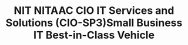 ---
title: "NIT NITAAC CIO IT Services and Solutions (CIO-SP3)Small Business  IT Best-in-Class Vehicle"
description: "The CIO-SP3 vehicle provides federal or civilian agencies a mechanism for efficiently ordering IT solutions and services at equitable and reasonable prices while helping to achieve their socio-economic contracting goals."
url-link: "https://nitaac.nih.gov/gwacs/cio-sp3-small-business"
type: "HTML"
gov-only: "false"
is-external: "true"
publication-date: "May 01, 2023"
reading-time: "5"
resource-type: "Information Slick"
filter: "contract-solutions"
audience: "contracts-acquisitions"
branded-offerings: "acquisition-policy-it-category"
---